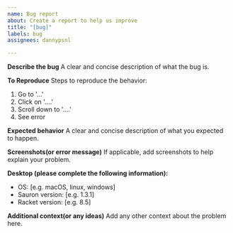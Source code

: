 ```yaml
---
name: Bug report
about: Create a report to help us improve
title: "[bug]"
labels: bug
assignees: dannypsnl

---
```


**Describe the bug**
A clear and concise description of what the bug is.

**To Reproduce**
Steps to reproduce the behavior:
1. Go to '...'
2. Click on '....'
3. Scroll down to '....'
4. See error

**Expected behavior**
A clear and concise description of what you expected to happen.

**Screenshots(or error message)**
If applicable, add screenshots to help explain your problem.

**Desktop (please complete the following information):**
 - OS: [e.g. macOS, linux, windows]
 - Sauron version: [e.g. 1.3.1]
 - Racket version: [e.g. 8.5]

**Additional context(or any ideas)**
Add any other context about the problem here.
